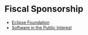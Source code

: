 # Fiscal Sponsorship

* [Eclipse Foundation](EclipseFoundation.md)
* [Software in the Public Interest](SPI.md)

